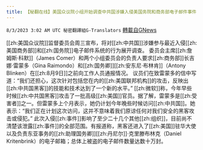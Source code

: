 ```yaml
---
title: 【秘翻在线】美国众议院小组开始调查中共国涉嫌入侵美国务院和商务部电子邮件事件
---
```

`8/3/2023 3:02 AM UTC 秘密翻譯組G-Translators` [轉載自GNews](https://gnews.org/articles/1514962)

[[zh:美国众议院]]监督委员会周三宣布，将对[[zh:中共国]]涉嫌参与最近入侵[[zh:美国商务部]]和[[zh:国务院]]电子邮件系统的行为展开调查。
委员会主席[[zh:詹姆斯·科默]]（James Comer）和两个小组委员会的负责人要求[[zh:商务部]]长吉娜·雷蒙多（Gina Raimondo）和[[zh:国务卿]][[zh:安东尼·布林肯]]（Antony Blinken）在[[zh:8月9日]]之前向工作人员通报情况。
议员们在致雷蒙多的信中写道：“我们还担心，这次针对包括您在内的[[zh:美国联邦机构]]的攻击，反映出[[zh:中共国黑客]]的技能和技术达到了一个新的水平。”
[[zh:微软]]称，今年早些时候[[zh:中共国黑客]]攻击了一批高级[[zh:美国]]官员。据了解，雷蒙多是[[zh:受害者]]之一。但雷蒙多上个月表示，她仍计划今年晚些时候访问[[zh:中共国]]。她表示：“我们正在计划这次访问，这并不意味着我们原谅任何对我们安全的黑客攻击或侵犯。”
此次入侵[[zh:事件]]影响了至少二十几个其他[[zh:组织]]，目前尚不清楚该泄露[[zh:事件]]的全部范围。有报道称，黑客还进入了[[zh:美国]]驻华大使以及负责东亚事务的[[zh:助理国务卿]][[zh:丹尼尔]]·克里滕布林克（Daniel Kritenbrink）的电子邮箱；总体上被盗的电子邮件数量达数十万封。

